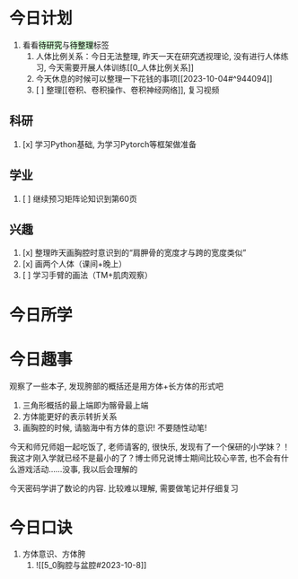 # 今日计划

1. 看看<mark style="background: #BBFABBA6;">待研究</mark>与<mark style="background: #BBFABBA6;">待整理</mark>标签
	1. 人体比例关系：今日无法整理, 昨天一天在研究透视理论, 没有进行人体练习, 今天需要开展人体训练[[0_人体比例关系]]
	2. 今天休息的时候可以整理一下花钱的事项[[2023-10-04#^944094]]
	3. [ ] 整理[[卷积、卷积操作、卷积神经网络]], 复习视频

## 科研

1. [x] 学习Python基础, 为学习Pytorch等框架做准备 

## 学业

1. [ ] 继续预习矩阵论知识到第60页


## 兴趣

1. [x] 整理昨天画胸腔时意识到的“肩胛骨的宽度才与跨的宽度类似”
2. [x] 画两个人体（课间+晚上）
3. [ ] 学习手臂的画法（TM+肌肉观察）

# 今日所学


# 今日趣事

观察了一些本子, 发现胯部的概括还是用方体+长方体的形式吧
1. 三角形概括的最上端即为髂骨最上端
2. 方体能更好的表示转折关系
3. 画胸腔的时候, 请脑海中有方体的意识! 不要随性动笔!

今天和师兄师姐一起吃饭了, 老师请客的, 很快乐, 发现有了一个保研的小学妹？！我这才刚入学就已经不是最小的了？博士师兄说博士期间比较心辛苦, 也不会有什么游戏活动……没事, 我以后会理解的

今天密码学讲了数论的内容. 比较难以理解, 需要做笔记并仔细复习

# 今日口诀

1. 方体意识、方体胯
	1. ![[5_0胸腔与盆腔#2023-10-8]]